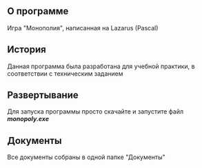 <h2>О программе</h2>
Игра "Монополия", написанная на Lazarus (Pascal)
<h2>История</h2>
<p>Данная программа была разработана для учебной практики, в соответствии с техническим заданием</p>
<h2>Развертывание</h2>
Для запуска программы просто скачайте и запустите файл <i><b>monopoly.exe</b></i>
<h2>Документы</h2>
Все документы собраны в одной папке "Документы"
